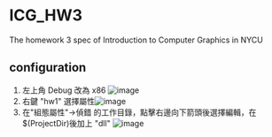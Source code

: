 # ICG_HW3
The homework 3 spec of Introduction to Computer Graphics in NYCU

## configuration
1. 左上角 Debug 改為 x86 ![image](https://user-images.githubusercontent.com/43198412/135579437-00ba18fc-7389-4f37-a1e7-84c80451e40c.png)
2. 右鍵 "hw1" 選擇屬性![image](https://user-images.githubusercontent.com/43198412/135579701-21998358-4c2a-4090-a522-a1ad1af6e470.png)
3. 在"組態屬性"->偵錯 的工作目錄，點擊右邊向下箭頭後選擇編輯，在$(ProjectDir)後加上 "dll" ![image](https://user-images.githubusercontent.com/43198412/135579633-ab5a0d3c-96e2-40b7-91cc-f8fe2dfa01e3.png)

